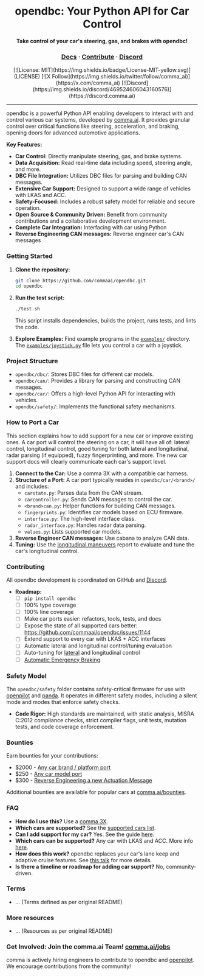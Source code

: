 <div align="center" style="text-align: center;">
  <h1>opendbc: Your Python API for Car Control</h1>
  <p>
    <b>Take control of your car's steering, gas, and brakes with opendbc!</b>
  </p>
  <h3>
    <a href="https://docs.comma.ai">Docs</a>
    <span> · </span>
    <a href="https://github.com/commaai/openpilot/blob/master/docs/CONTRIBUTING.md">Contribute</a>
    <span> · </span>
    <a href="https://discord.comma.ai">Discord</a>
  </h3>
  [![License: MIT](https://img.shields.io/badge/License-MIT-yellow.svg)](LICENSE)
  [![X Follow](https://img.shields.io/twitter/follow/comma_ai)](https://x.com/comma_ai)
  [![Discord](https://img.shields.io/discord/469524606043160576)](https://discord.comma.ai)
</div>

---

opendbc is a powerful Python API enabling developers to interact with and control various car systems, developed by [comma.ai](https://github.com/commaai/opendbc). It provides granular control over critical functions like steering, acceleration, and braking, opening doors for advanced automotive applications.

**Key Features:**

*   **Car Control:** Directly manipulate steering, gas, and brake systems.
*   **Data Acquisition:** Read real-time data including speed, steering angle, and more.
*   **DBC File Integration:** Utilizes DBC files for parsing and building CAN messages.
*   **Extensive Car Support:** Designed to support a wide range of vehicles with LKAS and ACC.
*   **Safety-Focused:** Includes a robust safety model for reliable and secure operation.
*   **Open Source & Community Driven:** Benefit from community contributions and a collaborative development environment.
*   **Complete Car Integration:** Interfacing with car using Python
*   **Reverse Engineering CAN messages:** Reverse engineer car's CAN messages

### Getting Started

1.  **Clone the repository:**
    ```bash
    git clone https://github.com/commaai/opendbc.git
    cd opendbc
    ```

2.  **Run the test script:**
    ```bash
    ./test.sh
    ```

    This script installs dependencies, builds the project, runs tests, and lints the code.

3.  **Explore Examples:**  Find example programs in the [`examples/`](examples/) directory. The [`examples/joystick.py`](examples/joystick.py) file lets you control a car with a joystick.

### Project Structure

*   `opendbc/dbc/`:  Stores DBC files for different car models.
*   `opendbc/can/`:  Provides a library for parsing and constructing CAN messages.
*   `opendbc/car/`:  Offers a high-level Python API for interacting with vehicles.
*   `opendbc/safety/`:  Implements the functional safety mechanisms.

### How to Port a Car

This section explains how to add support for a new car or improve existing ones.
A car port will control the steering on a car, it will have all of: lateral control, longitudinal control, good tuning for both lateral and longitudinal, radar parsing (if equipped), fuzzy fingerprinting, and more. The new car support docs will clearly communicate each car's support level.

1.  **Connect to the Car:** Use a comma 3X with a compatible car harness.
2.  **Structure of a Port:**  A car port typically resides in `opendbc/car/<brand>/` and includes:
    *   `carstate.py`: Parses data from the CAN stream.
    *   `carcontroller.py`: Sends CAN messages to control the car.
    *   `<brand>can.py`: Helper functions for building CAN messages.
    *   `fingerprints.py`: Identifies car models based on ECU firmware.
    *   `interface.py`: The high-level interface class.
    *   `radar_interface.py`: Handles radar data parsing.
    *   `values.py`: Lists supported car models.
3.  **Reverse Engineer CAN messages:** Use cabana to analyze CAN data.
4.  **Tuning:** Use the [longitudinal maneuvers](https://github.com/commaai/openpilot/tree/master/tools/longitudinal_maneuvers) report to evaluate and tune the car's longitudinal control.

### Contributing

All opendbc development is coordinated on GitHub and [Discord](https://discord.comma.ai).

*   **Roadmap:**
    *   [ ] `pip install opendbc`
    *   [ ] 100% type coverage
    *   [ ] 100% line coverage
    *   [ ] Make car ports easier: refactors, tools, tests, and docs
    *   [ ] Expose the state of all supported cars better: https://github.com/commaai/opendbc/issues/1144
    *   [ ] Extend support to every car with LKAS + ACC interfaces
    *   [ ] Automatic lateral and longitudinal control/tuning evaluation
    *   [ ] Auto-tuning for [lateral](https://blog.comma.ai/090release/#torqued-an-auto-tuner-for-lateral-control) and longitudinal control
    *   [ ] [Automatic Emergency Braking](https://en.wikipedia.org/wiki/Automated_emergency_braking_system)

### Safety Model

The `opendbc/safety` folder contains safety-critical firmware for use with [openpilot](https://github.com/commaai/openpilot) and [panda](https://github.com/commaai/panda). It operates in different safety modes, including a silent mode and modes that enforce safety checks.

*   **Code Rigor:** High standards are maintained, with static analysis, MISRA C:2012 compliance checks, strict compiler flags, unit tests, mutation tests, and code coverage enforcement.

### Bounties

Earn bounties for your contributions:

*   $2000 - [Any car brand / platform port](https://github.com/orgs/commaai/projects/26/views/1?pane=issue&itemId=47913774)
*   $250 - [Any car model port](https://github.com/orgs/commaai/projects/26/views/1?pane=issue&itemId=47913790)
*   $300 - [Reverse Engineering a new Actuation Message](https://github.com/orgs/commaai/projects/26/views/1?pane=issue&itemId=73445563)

Additional bounties are available for popular cars at [comma.ai/bounties](comma.ai/bounties).

### FAQ

*   **How do I use this?** Use a [comma 3X](https://comma.ai/shop/comma-3x).
*   **Which cars are supported?** See the [supported cars list](docs/CARS.md).
*   **Can I add support for my car?** Yes. See the guide [here](https://github.com/commaai/opendbc/blob/docs/README.md#how-to-port-a-car).
*   **Which cars can be supported?** Any car with LKAS and ACC. More info [here](https://github.com/commaai/openpilot/blob/master/docs/CARS.md#dont-see-your-car-here).
*   **How does this work?** opendbc replaces your car's lane keep and adaptive cruise features. See [this talk](https://www.youtube.com/watch?v=FL8CxUSfipM) for more details.
*   **Is there a timeline or roadmap for adding car support?** No, community-driven.

### Terms

*   ... (Terms defined as per original README)

### More resources

*   ... (Resources as per original README)

### Get Involved: Join the comma.ai Team!  [comma.ai/jobs](https://comma.ai/jobs)

comma is actively hiring engineers to contribute to opendbc and [openpilot](https://github.com/commaai/openpilot).  We encourage contributions from the community!